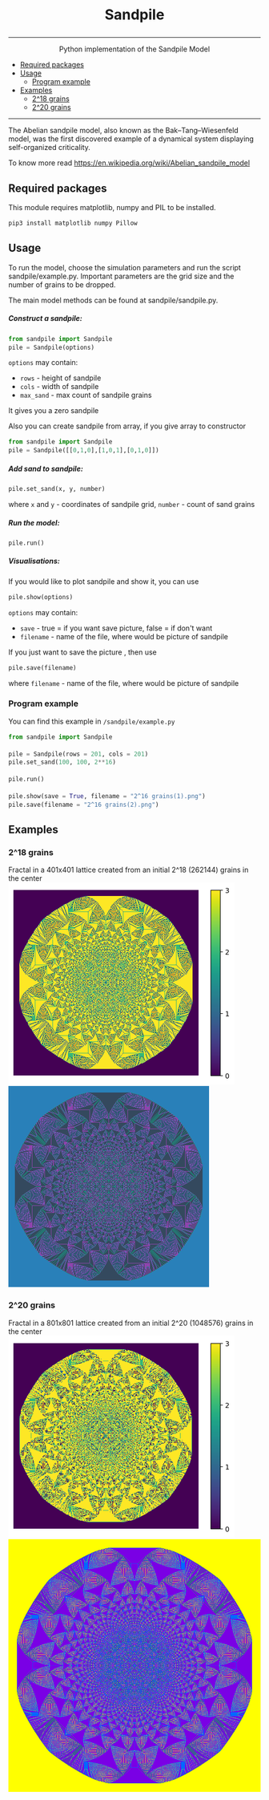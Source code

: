 # <p align = "center"> Sandpile </p>
---

<p align = "center"> Python implementation of the Sandpile Model </p>

-   [Required packages](#required_packages)
-   [Usage](#usage)
    + [Program example](#program_example)
-   [Examples](#examples)
    + [2^18 grains](#2^18_grains)
    + [2^20 grains](#2^20_grains)
---


The Abelian sandpile model, also known as the Bak–Tang–Wiesenfeld model, was the first discovered example of a dynamical system displaying self-organized criticality.

To know more read https://en.wikipedia.org/wiki/Abelian_sandpile_model

## Required packages
This module requires matplotlib, numpy and PIL to be installed.
```Bash
pip3 install matplotlib numpy Pillow
```

## Usage
To run the model, choose the simulation parameters and run the script sandpile/example.py. Important parameters are the grid size and the number of grains to be dropped.

The main model methods can be found at sandpile/sandpile.py.

##### Construct a sandpile:
```Python
from sandpile import Sandpile
pile = Sandpile(options)
```

`options` may contain:
- `rows` - height of sandpile
- `cols` - width of sandpile
- `max_sand` - max count of sandpile grains

It gives you a zero sandpile

Also you can create sandpile from array, if you give array to constructor
```Python
from sandpile import Sandpile
pile = Sandpile([[0,1,0],[1,0,1],[0,1,0]])
```

##### Add sand to sandpile:
```Python
pile.set_sand(x, y, number)
```
where `x` and `y` - coordinates of sandpile grid, `number` - count of sand grains


##### Run the model:
```Python
pile.run()
```

##### Visualisations:
If you would like to plot sandpile and show it, you can use
```Python
pile.show(options)
```
`options` may contain:
- `save` - true = if you want save picture, false = if don't want
- `filename` - name of the file, where would be picture of sandpile

If you just want to save the picture , then use
```Python
pile.save(filename)
```
where `filename` - name of the file, where would be picture of sandpile

### Program example
You can find this example in `/sandpile/example.py`

```Python
from sandpile import Sandpile

pile = Sandpile(rows = 201, cols = 201)
pile.set_sand(100, 100, 2**16)

pile.run()

pile.show(save = True, filename = "2^16 grains(1).png")
pile.save(filename = "2^16 grains(2).png")
```

## Examples

### 2^18 grains
Fractal in a 401x401 lattice created from an initial 2^18 (262144) grains in the center
![](examples/2^18_grains_1.png)
![](examples/2^18_grains_2.png)

### 2^20 grains
Fractal in a 801x801 lattice created from an initial 2^20 (1048576) grains in the center
![](examples/2^20_grains_1.png)
![](examples/2^20_grains_2.png)
